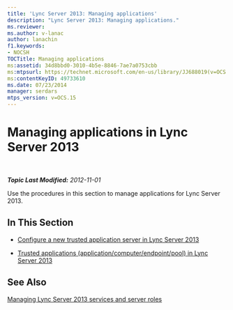 ```yaml
---
title: 'Lync Server 2013: Managing applications'
description: "Lync Server 2013: Managing applications."
ms.reviewer: 
ms.author: v-lanac
author: lanachin
f1.keywords:
- NOCSH
TOCTitle: Managing applications
ms:assetid: 34d8bbd0-3010-4b5e-8846-7ae7a0753cbb
ms:mtpsurl: https://technet.microsoft.com/en-us/library/JJ688019(v=OCS.15)
ms:contentKeyID: 49733610
ms.date: 07/23/2014
manager: serdars
mtps_version: v=OCS.15
---
```


# Managing applications in Lync Server 2013

<div data-xmlns="http://www.w3.org/1999/xhtml">

<div class="topic" data-xmlns="http://www.w3.org/1999/xhtml" data-msxsl="urn:schemas-microsoft-com:xslt" data-cs="https://msdn.microsoft.com/">

<div data-asp="https://msdn2.microsoft.com/asp">



</div>

<div id="mainSection">

<div id="mainBody">

<span> </span>

_**Topic Last Modified:** 2012-11-01_

Use the procedures in this section to manage applications for Lync Server 2013.

<div>

## In This Section

  - [Configure a new trusted application server in Lync Server 2013](lync-server-2013-configure-a-new-trusted-application-server.md)

  - [Trusted applications (application/computer/endpoint/pool) in Lync Server 2013](lync-server-2013-trusted-applications-application-computer-endpoint-pool.md)

</div>

<div>

## See Also


[Managing Lync Server 2013 services and server roles](lync-server-2013-managing-lync-server-services-and-server-roles.md)  
  

</div>

</div>

<span> </span>

</div>

</div>

</div>

